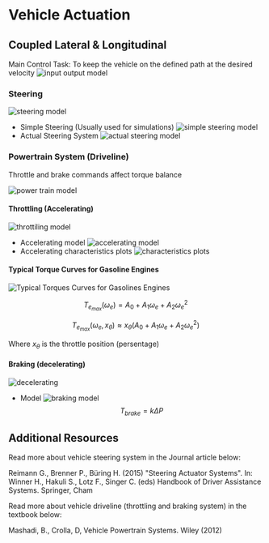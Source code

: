 # Vehicle Actuation

## Coupled Lateral & Longitudinal

Main Control Task:
To keep the vehicle on the defined path at the desired velocity
![input output model](./media/Input%20output%20Model.jpg)

### Steering

![steering model](./media/Steering.jpg)

* Simple Steering (Usually used for simulations)
![simple  steering model](./media/Simple%20Steering.jpg)
* Actual Steering System
![actual steering model](./media/Actual%20Steering.jpg)

### Powertrain System (Driveline)

Throttle and brake commands affect torque balance

![power train model](./media/Power%20train%20.jpg)

#### Throttling (Accelerating)

![throttiling model](./media/Throttling.jpg)

* Accelerating model ![accelerating model](./media/accelerating%20model.jpg)
* Accelerating characteristics plots ![characteristics plots](./media/accelerating%20characteristics%20models.jpg)

#### Typical Torque Curves for Gasoline Engines

![Typical Torques Curves for Gasolines Engines](./media/Typical%20Torques%20Curves%20for%20Gasolines%20Engines.jpg)

$$T_{e_{max}}\left(\omega_e\right) = A_0 + A_1\omega_e + A_2\omega_e^2$$

$$T_{e_{max}}\left(\omega_e,x_\theta\right) \approx x_\theta \left(A_0 + A_1\omega_e + A_2\omega_e^2 \right)$$

Where $x_\theta$ is the throttle position (persentage)

#### Braking (decelerating)

![decelerating](./media/Braking.jpg)

* Model
![braking model](./media/braking%20model.jpg)
$$T_{brake} = k \Delta P$$

## Additional Resources

Read more about vehicle steering system in the Journal article below:

Reimann G., Brenner P., Büring H. (2015) "Steering Actuator Systems". In: Winner H., Hakuli S., Lotz F., Singer C. (eds) Handbook of Driver Assistance Systems. Springer, Cham

Read more about vehicle driveline (throttling and braking system) in the textbook below:

Mashadi, B., Crolla, D, Vehicle Powertrain Systems. Wiley (2012)
